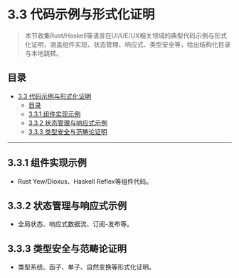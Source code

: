 # 3.3 代码示例与形式化证明

> 本节收集Rust/Haskell等语言在UI/UE/UX相关领域的典型代码示例与形式化证明，涵盖组件实现、状态管理、响应式、类型安全等，给出结构化目录与本地跳转。

## 目录

- [3.3 代码示例与形式化证明](#33-代码示例与形式化证明)
  - [目录](#目录)
  - [3.3.1 组件实现示例](#331-组件实现示例)
  - [3.3.2 状态管理与响应式示例](#332-状态管理与响应式示例)
  - [3.3.3 类型安全与范畴论证明](#333-类型安全与范畴论证明)

---

## 3.3.1 组件实现示例

- Rust Yew/Dioxus、Haskell Reflex等组件代码。

## 3.3.2 状态管理与响应式示例

- 全局状态、响应式数据流、订阅-发布等。

## 3.3.3 类型安全与范畴论证明

- 类型系统、函子、单子、自然变换等形式化证明。
